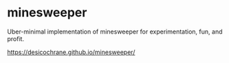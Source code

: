 # minesweeper

Uber-minimal implementation of minesweeper for experimentation, fun, and profit.

https://desicochrane.github.io/minesweeper/

